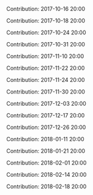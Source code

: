 Contribution: 2017-10-16 20:00

Contribution: 2017-10-18 20:00

Contribution: 2017-10-24 20:00

Contribution: 2017-10-31 20:00

Contribution: 2017-11-10 20:00

Contribution: 2017-11-22 20:00

Contribution: 2017-11-24 20:00

Contribution: 2017-11-30 20:00

Contribution: 2017-12-03 20:00

Contribution: 2017-12-17 20:00

Contribution: 2017-12-26 20:00

Contribution: 2018-01-11 20:00

Contribution: 2018-01-21 20:00

Contribution: 2018-02-01 20:00

Contribution: 2018-02-14 20:00

Contribution: 2018-02-18 20:00

